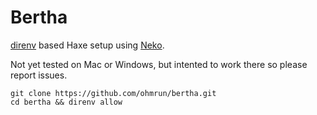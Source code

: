 # Bertha

[direnv](direnv.net) based Haxe setup using [Neko](https://nekovm.org/).

Not yet tested on Mac or Windows, but intented to work there so please report issues.


```
git clone https://github.com/ohmrun/bertha.git
cd bertha && direnv allow
```